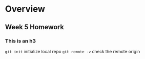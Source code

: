 # Overview
## Week 5 Homework
<h3>This is an h3</h3>

`git init` initialize local repo
`git remote -v` check the remote origin 

